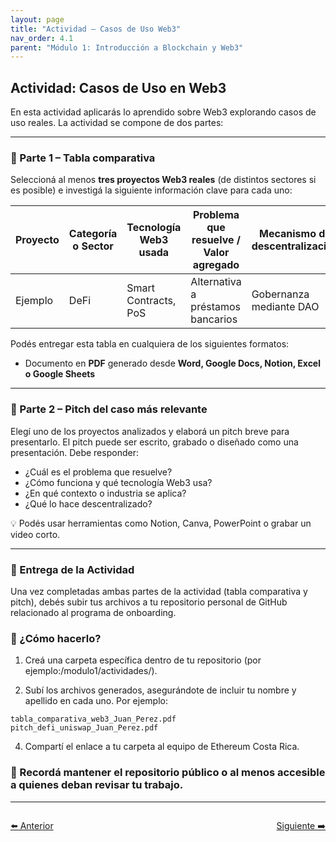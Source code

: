 ```yaml
---
layout: page
title: "Actividad – Casos de Uso Web3"
nav_order: 4.1
parent: "Módulo 1: Introducción a Blockchain y Web3"
---
```


## Actividad: Casos de Uso en Web3

En esta actividad aplicarás lo aprendido sobre Web3 explorando casos de uso reales. La actividad se compone de dos partes:

---

### 🧮 Parte 1 – Tabla comparativa

Seleccioná al menos **tres proyectos Web3 reales** (de distintos sectores si es posible) e investigá la siguiente información clave para cada uno:

| Proyecto | Categoría o Sector | Tecnología Web3 usada | Problema que resuelve / Valor agregado | Mecanismo de descentralización |
|----------|--------------------|------------------------|----------------------------------------|---------------------------------|
| Ejemplo  | DeFi               | Smart Contracts, PoS   | Alternativa a préstamos bancarios      | Gobernanza mediante DAO         |

Podés entregar esta tabla en cualquiera de los siguientes formatos:

- Documento en **PDF** generado desde **Word, Google Docs, Notion, Excel o Google Sheets**


---

### 🎤 Parte 2 – Pitch del caso más relevante

Elegí uno de los proyectos analizados y elaborá un pitch breve para presentarlo. El pitch puede ser escrito, grabado o diseñado como una presentación. Debe responder:

- ¿Cuál es el problema que resuelve?
- ¿Cómo funciona y qué tecnología Web3 usa?
- ¿En qué contexto o industria se aplica?
- ¿Qué lo hace descentralizado?

💡 Podés usar herramientas como Notion, Canva, PowerPoint o grabar un video corto.

---
### 📝 Entrega de la Actividad

Una vez completadas ambas partes de la actividad (tabla comparativa y pitch), debés subir tus archivos a tu repositorio personal de GitHub relacionado al programa de onboarding.

### 📂 ¿Cómo hacerlo?

1. Creá una carpeta específica dentro de tu repositorio (por ejemplo:/modulo1/actividades/).

2. Subí los archivos generados, asegurándote de incluir tu nombre y apellido en cada uno. Por ejemplo:
```
tabla_comparativa_web3_Juan_Perez.pdf
pitch_defi_uniswap_Juan_Perez.pdf
```

4. Compartí el enlace a tu carpeta al equipo de Ethereum Costa Rica.

### 🔐 Recordá mantener el repositorio público o al menos accesible a quienes deban revisar tu trabajo.

---

<div style="display: flex; justify-content: space-between; margin-top: 2em;">
  <a class="btn" href="/Testing-Onboarding/modulo1-parte3">⬅️ Anterior</a>
  <a class="btn" href="/Testing-Onboarding/modulo1-parte4">Siguiente ➡️</a>
</div>
